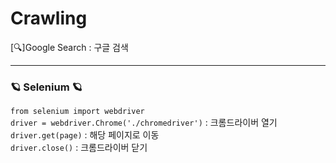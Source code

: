 # Crawling

[🔍]Google Search : 구글 검색

---  
### 🪐 Selenium 🪐  
`from selenium import webdriver`   
`driver = webdriver.Chrome('./chromedriver')` : 크롬드라이버 열기   
`driver.get(page)` : 해당 페이지로 이동   
`driver.close()` : 크롬드라이버 닫기   
